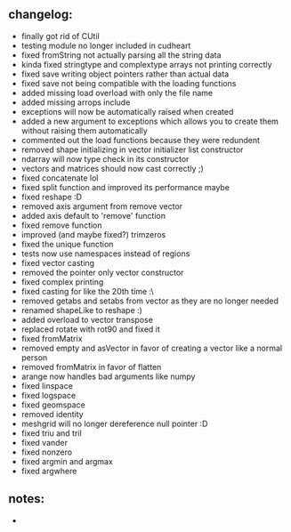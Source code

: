## changelog:

- finally got rid of CUtil
- testing module no longer included in cudheart
- fixed fromString not actually parsing all the string data
- kinda fixed stringtype and complextype arrays not printing correctly
- fixed save writing object pointers rather than actual data
- fixed save not being compatible with the loading functions
- added missing load overload with only the file name
- added missing arrops include
- exceptions will now be automatically raised when created
- added a new argument to exceptions which allows you to create them without raising them automatically
- commented out the load functions because they were redundent
- removed shape initializing in vector initializer list constructor
- ndarray will now type check in its constructor
- vectors and matrices should now cast correctly ;)
- fixed concatenate lol
- fixed split function and improved its performance maybe
- fixed reshape :D
- removed axis argument from remove vector
- added axis default to 'remove' function
- fixed remove function
- improved (and maybe fixed?) trimzeros
- fixed the unique function
- tests now use namespaces instead of regions
- fixed vector casting
- removed the pointer only vector constructor
- fixed complex printing
- fixed casting for like the 20th time :\
- removed getabs and setabs from vector as they are no longer needed
- renamed shapeLike to reshape :)
- added overload to vector transpose
- replaced rotate with rot90 and fixed it
- fixed fromMatrix
- removed empty and asVector in favor of creating a vector like a normal person
- removed fromMatrix in favor of flatten
- arange now handles bad arguments like numpy
- fixed linspace
- fixed logspace
- fixed geomspace
- removed identity
- meshgrid will no longer dereference null pointer :D
- fixed triu and tril
- fixed vander
- fixed nonzero
- fixed argmin and argmax
- fixed argwhere

## notes:
- 